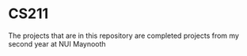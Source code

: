 CS211
=====
The projects that are in this repository are completed projects from my second year at NUI Maynooth
